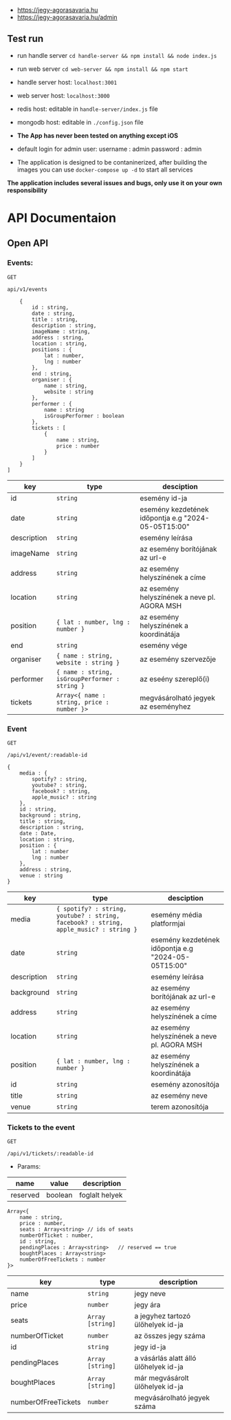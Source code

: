 
- https://jegy-agorasavaria.hu
- https://jegy-agorasavaria.hu/admin

## Test run

- run handle server
`cd handle-server && npm install && node index.js`

- run web server
`cd web-server && npm install && npm start`

- handle server host:
`localhost:3001`

- web server host:
`localhost:3000`

- redis host:
editable in `handle-server/index.js` file

- mongodb host:
editable in `./config.json` file

- **The App has never been tested on anything except iOS**

- default login for admin user:
username : admin
password : admin

- The application is designed to be contaninerized, after building the images you can use `docker-compose up -d` to start all services

**The application includes several issues and bugs, only use it on your own responsibility**

# API Documentaion
## Open API
### Events:
`GET`

```api/v1/events```
```[
    {
        id : string,
        date : string,
        title : string,
        description : string,
        imageName : string,
        address : string,
        location : string,
        positions : {
            lat : number,
            lng : number
        },
        end : string,
        organiser : {
            name : string,
            website : string
        },
        performer : {
            name : string
            isGroupPerformer : boolean
        },
        tickets : [
            {
                name : string,
                price : number
            }
        ]
    }
]
```
| key  | type | desciption |
| ------------- | ------------- | ------------- |
| id  | `string`  | esemény id-ja |
| date  | `string`  | esemény kezdetének időpontja e.g "2024-05-05T15:00" |
| description  | `string`  | esemény leírása |
| imageName  | `string`  | az esemény borítójának az url-e |
| address  | `string`  | az esemény helyszínének a címe |
| location  | `string`  | az esemény helyszínének a neve pl. AGORA MSH |
| position  | `{ lat : number, lng : number }`  | az esemény helyszínének a koordinátája |
| end  | `string`  | esemény vége |
| organiser  | `{ name : string, website : string }`  | az esemény szervezője |
| performer  | `{ name : string, isGroupPerformer : string }`  | az eseény szereplő(i) |
| tickets  | `Array<{ name : string, price : number }>`  | megvásárolható jegyek az eseményhez |

### Event
`GET`

`/api/v1/event/:readable-id`
```
{
    media : {
        spotify? : string,
        youtube? : string,
        facebook? : string,
        apple_music? : string
    },
    id : string,
    background : string,
    title : string,
    description : string,
    date : Date,
    location : string,
    position : {
        lat : number
        lng : number
    },
    address : string,
    venue : string
}
```

| key  | type | desciption |
| ------------- | ------------- | ------------- |
| media  | `{ spotify? : string, youtube? : string, facebook? : string, apple_music? : string }`  | esemény média platformjai |
| date  | `string`  | esemény kezdetének időpontja e.g "2024-05-05T15:00" |
| description  | `string`  | esemény leírása |
| background  | `string`  | az esemény borítójának az url-e |
| address  | `string`  | az esemény helyszínének a címe |
| location  | `string`  | az esemény helyszínének a neve pl. AGORA MSH |
| position  | `{ lat : number, lng : number }`  | az esemény helyszínének a koordinátája |
| id  | `string`  | esemény azonosítója |
| title  | `string`  | az esemény neve |
| venue  | `string`  | terem azonosítója |

### Tickets to the event

`GET`


`/api/v1/tickets/:readable-id`

- Params:

| name | value | description |
| ------------- | ------------- | ------------- |
| reserved | boolean | foglalt helyek |

```
Array<{
    name : string,
    price : number,
    seats : Array<string> // ids of seats
    numberOfTicket : number,
    id : string,
    pendingPlaces : Array<string>   // reserved == true
    boughtPlaces : Array<string>
    numberOfFreeTickets : number
}>
```

| key | type | description |
| ------------- | ------------- | ------------- |
| name | `string` | jegy neve |
| price | `number` | jegy ára |
| seats | `Array [string]` | a jegyhez tartozó ülőhelyek id-ja |
| numberOfTicket | `number` | az összes jegy száma |
| id | `string` | jegy id-ja |
| pendingPlaces | `Array [string]` | a vásárlás alatt álló ülőhelyek id-ja |
| boughtPlaces | `Array [string]` | már megvásárolt ülőhelyek id-ja |
| numberOfFreeTickets | `number` | megvásárolható jegyek száma |
